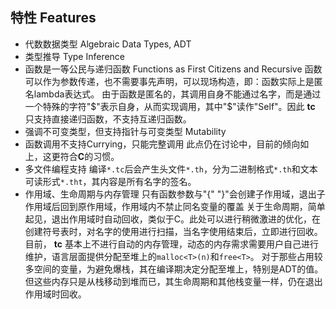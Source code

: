 ## 特性 Features
- 代数数据类型 Algebraic Data Types, ADT
- 类型推导 Type Inference
- 函数是一等公民与递归函数 Functions as First Citizens and Recursive
  函数可以作为参数传递，也不需要事先声明，可以现场构造，即：函数实际上是匿名lambda表达式。
  由于函数是匿名的，其调用自身不能通过名字，而是通过一个特殊的字符"\$"表示自身，从而实现调用，其中"\$"读作"Self"。因此 **tc** 只支持直接递归函数，不支持互递归函数。
- 强调不可变类型，但支持指针与可变类型 Mutability
- 函数调用不支持Currying，只能完整调用
  此点仍在讨论中，目前的倾向如上，这更符合**C**的习惯。
- 多文件编程支持
  编译```*.tc```后会产生头文件```*.th```，分为二进制格式```*.th```和文本可读形式```*.tht```，其内容是所有名字的签名。
- 作用域、生命周期与内存管理
  只有函数参数与"{" "}"会创建子作用域，退出子作用域后回到原作用域，作用域内不禁止同名变量的覆盖
  关于生命周期，简单起见，退出作用域时自动回收，类似于C。此处可以进行稍微激进的优化，在创建符号表时，对名字的使用进行扫描，当名字使用结束后，立即进行回收。
  目前， **tc** 基本上不进行自动的内存管理，动态的内存需求需要用户自己进行维护，语言层面提供分配至堆上的```malloc<T>(n)```和```free<T>```。
  对于那些占用较多空间的变量，为避免爆栈，其在编译期决定分配至堆上，特别是ADT的值。但这些内存只是从栈移动到堆而已，其生命周期和其他栈变量一样，仍在退出作用域时回收。
  
